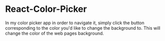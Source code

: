 # React-Color-Picker

In my color picker app in order to navigate it, simply click the button corresponding to the color you'd like to change the background to. This will change the color of the web pages background.
